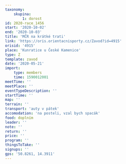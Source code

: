 ```yaml
---
taxonomy:
    skupina:
        1: dorost
id: 2020-race_1456
start: '2020-10-02'
end: '2020-10-03'
title: 'MČR na krátké trati'
link: 'https://oris.orientacnisporty.cz/Zavod?id=4915'
orisid: '4915'
place: 'Kunratice u České Kamenice'
type: Z
template: zavod
date: '2020-05-21'
import:
    type: members
    time: 1590012001
meetTime: ''
meetPlace: ''
eventTypeDescription: ''
startTime: ''
map: ''
terrain: ''
transport: 'auty v pátek'
accomodation: 'na posteli, vzal bych spacák'
food: doplním
leader: ''
note: ''
return: ''
price: ''
program: ''
thingsToTake: ''
signups: ''
gps: '50.8261, 14.3911'
---
```



